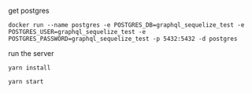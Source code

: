 get postgres

```
docker run --name postgres -e POSTGRES_DB=graphql_sequelize_test -e POSTGRES_USER=graphql_sequelize_test -e POSTGRES_PASSWORD=graphql_sequelize_test -p 5432:5432 -d postgres
```

run the server 
```
yarn install

yarn start
```